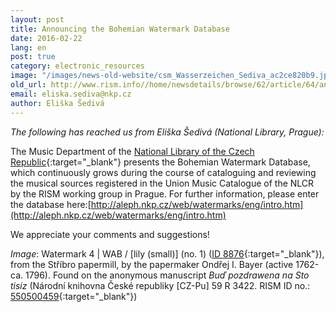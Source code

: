 ```yaml
---
layout: post
title: Announcing the Bohemian Watermark Database
date: 2016-02-22
lang: en
post: true
category: electronic_resources
image: "/images/news-old-website/csm_Wasserzeichen_Sediva_ac2ce820b9.jpg"
old_url: http://www.rism.info//home/newsdetails/browse/62/article/64/announcing-the-the-bohemian-watermark-database.html
email: eliska.sediva@nkp.cz
author: Eliška Šedivá
---
```


_The following has reached us from Eliška Šedivá (National Library, Prague):_

The Music Department of the [National Library of the Czech Republic](http://www.en.nkp.cz/about-us/professional-activities/music){:target="_blank"} presents the Bohemian Watermark Database, which continuously grows during the course of cataloguing and reviewing the musical sources registered in the Union Music Catalogue of the NLCR by the RISM working group in Prague. For further information, please enter the database here:[http://aleph.nkp.cz/web/watermarks/eng/intro.htm](http://aleph.nkp.cz/web/watermarks/eng/intro.htm)

We appreciate your comments and suggestions!


_Image_: Watermark 4 | WAB / [lily (small)] (no. 1) ([ID 8876](http://aleph.nkp.cz/web/watermarks/_8876.htm){:target="_blank"}), from the Stříbro papermill, by the papermaker Ondřej I. Bayer (active 1762-ca. 1796). Found on the anonymous manuscript _Buď pozdrawena na Sto tisiz_ (Národní knihovna České republiky [CZ-Pu] 59 R 3422. RISM ID no.: [550500459](https://opac.rism.info/search?id=550500459){:target="_blank"})

